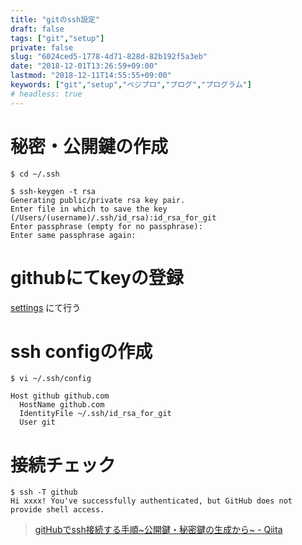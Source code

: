 ```yaml
---
title: "gitのssh設定"
draft: false
tags: ["git","setup"]
private: false
slug: "6024ced5-1778-4d71-828d-82b192f5a3eb"
date: "2018-12-01T13:26:59+09:00"
lastmod: "2018-12-11T14:55:55+09:00"
keywords: ["git","setup","ベジプロ","プログ","プログラム"]
# headless: true
---
```


# 秘密・公開鍵の作成
```
$ cd ~/.ssh

$ ssh-keygen -t rsa
Generating public/private rsa key pair.
Enter file in which to save the key (/Users/(username)/.ssh/id_rsa):id_rsa_for_git
Enter passphrase (empty for no passphrase):
Enter same passphrase again:
```

# githubにてkeyの登録
[settings](https://github.com/settings/ssh) にて行う

# ssh configの作成
```:コマンド
$ vi ~/.ssh/config
```
```:記載内容
Host github github.com
  HostName github.com
  IdentityFile ~/.ssh/id_rsa_for_git
  User git
```

# 接続チェック
```
$ ssh -T github
Hi xxxx! You've successfully authenticated, but GitHub does not provide shell access.
```

> [gitHubでssh接続する手順~公開鍵・秘密鍵の生成から~ - Qiita](https://qiita.com/shizuma/items/2b2f873a0034839e47ce)
